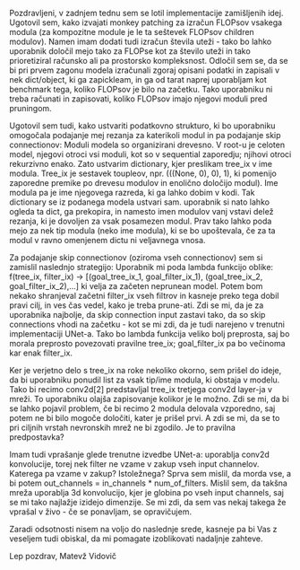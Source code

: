 Pozdravljeni,
v zadnjem tednu sem se lotil implementacije zamišljenih idej. Ugotovil sem, kako izvajati monkey patching za izračun FLOPsov vsakega modula (za kompozitne module je le ta seštevek FLOPsov children modulov). Namen imam dodati tudi izračun števila uteži - tako bo lahko uporabnik določil mejo tako za FLOPse kot za število uteži in tako prioretiziral računsko ali pa prostorsko kompleksnost.
Odločil sem se, da se bi pri prvem zagonu modela izračunali zgoraj opisani podatki in zapisali v nek dict/object, ki ga zapickleam, in ga od tarat naprej uporabljam kot benchmark tega, koliko FLOPsov je bilo na začetku. Tako uporabniku ni treba računati in zapisovati, koliko FLOPsov imajo njegovi moduli pred pruningom.

Ugotovil sem tudi, kako ustvariti podatkovno strukturo, ki bo uporabniku omogočala podajanje mej rezanja za katerikoli modul in pa podajanje skip connectionov:
Moduli modela so organizirani drevesno. V root-u je celoten model, njegovi otroci vsi moduli, kot so v sequential zaporedju; njihovi otroci rekurzivno enako. Zato ustvarim dictionary, kjer preslikam tree_ix v ime modula.
Tree_ix je sestavek toupleov, npr. (((None, 0), 0), 1), ki pomenijo zaporedne premike po drevesu modulov in enolično določijo modul). Ime modula pa je ime njegovega razreda, ki ga lahko dobim v kodi.
Tak dictionary se iz podanega modela ustvari sam. uporabnik si nato lahko ogleda ta dict, ga prekopira, in namesto imen modulov vanj vstavi delež rezanja, ki je dovoljen za vsak posamezen modul. Prav tako lahko poda mejo za nek tip modula (neko ime modula), ki se bo upoštevala, če za ta modul v ravno omenjenem dictu ni veljavnega vnosa.

Za podajanje skip connectionov (oziroma vseh connectionov) sem si zamislil naslednjo strategijo:
Uporabnik mi poda lambda funkcijo oblike:
f(tree_ix, filter_ix) -> [(goal_tree_ix_1, goal_filter_ix_1), (goal_tree_ix_2, goal_filter_ix_2),...]
ki velja za začeten neprunean model. Potem bom nekako shranjeval začetni filter_ix vseh filtrov in kasneje preko tega dobil pravi cilj, in ves čas vedel, kako je treba prune-ati.
Zdi se mi, da je za uporabnika najbolje, da skip connection input zastavi tako, da so skip connections vhodi na začetku - kot se mi zdi, da je tudi narejeno v trenutni implementaciji UNet-a. Tako bo lambda funkcija veliko bolj preprosta, saj bo morala preprosto povezovati pravilne tree_ix; goal_filter_ix pa bo večinoma kar enak filter_ix.

Ker je verjetno delo s tree_ix na roke nekoliko okorno, sem prišel do ideje, da bi uporabniku ponudil list za vsak tip/ime modula, ki obstaja v modelu. Tako bi recimo conv2d[2] predstavljal tree_ix tretjega conv2d layer-ja v mreži. To uporabniku olajša zapisovanje kolikor je le možno.
Zdi se mi, da bi se lahko pojavil problem, če bi recimo 2 modula delovala vzporedno, saj potem ne bi bilo mogoče določiti, kater je prišel prvi. A zdi se mi, da se to pri ciljnih vrstah nevronskih mrež ne bi zgodilo. Je to pravilna predpostavka?

Imam tudi vprašanje glede trenutne izvedbe UNet-a: uporablja conv2d konvolucije, torej nek filter ne vzame v zakup vseh input channelov. Katerega pa vzame v zakup? Istoležnega? Sprva sem mislil, da morda vse, a bi potem out_channels = in_channels * num_of_filters. Mislil sem, da takšna mreža uporablja 3d konvolucijo, kjer je globina po vseh input channels, saj se mi tako najlažje izidejo dimenzije.
Se mi zdi, da sem vas nekaj takega že vprašal v živo - če se ponavljam, se opravičujem.

Zaradi odsotnosti nisem na voljo do naslednje srede, kasneje pa bi Vas z veseljem tudi obiskal, da mi pomagate izoblikovati nadaljnje zahteve.

Lep pozdrav,
Matevž Vidovič
